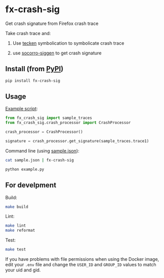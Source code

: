 # fx-crash-sig

Get crash signature from Firefox crash trace

Take crash trace and:

1. Use [tecken](https://github.com/mozilla-services/tecken) symbolication to symbolicate crash trace

2. use [socorro-siggen](https://github.com/willkg/socorro-siggen) to get crash signature


## Install (from [PyPI](https://pypi.org/project/fx-crash-sig/))

```sh
pip install fx-crash-sig
```

## Usage

[Example script](/example.py):

```py
from fx_crash_sig import sample_traces
from fx_crash_sig.crash_processor import CrashProcessor

crash_processor = CrashProcessor()

signature = crash_processor.get_signature(sample_traces.trace1)
```

Command line (using [sample.json](/sample.json)):

```sh
cat sample.json | fx-crash-sig
```

```sh
python example.py
```


## For develpment

Build:

```sh
make build
```

Lint:

```sh
make lint
make reformat
```

Test:

```sh
make test
```

If you have problems with file permissions when using the Docker image, edit
your `.env` file and change the `USER_ID` and `GROUP_ID` values to match your
uid and gid.

